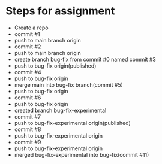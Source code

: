 # Steps for assignment
- Create a repo
- commit #1
- push to main branch origin
- commit #2
- push to main branch origin
- create branch bug-fix from commit #0 named commit #3
- push to bug-fix origin(published)
- commit #4
- push to bug-fix origin
- merge main into bug-fix branch(commit #5)
- push to bug-fix origin
- commit #6
- push to bug-fix origin
- created branch bug-fix-experimental
- commit #7
- push to bug-fix-experimental origin(published)
- commit #8
- push to bug-fix-experimental origin
- commit #9
- push to bug-fix-experimental origin
- merged bug-fix-experimental into bug-fix(commit #11)
